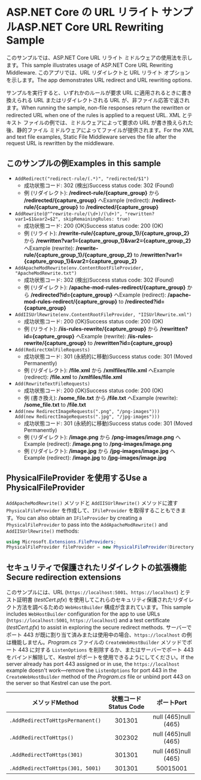 # <a name="aspnet-core-url-rewriting-sample"></a><span data-ttu-id="1f2a8-101">ASP.NET Core の URL リライト サンプル</span><span class="sxs-lookup"><span data-stu-id="1f2a8-101">ASP.NET Core URL Rewriting Sample</span></span>

<span data-ttu-id="1f2a8-102">このサンプルでは、ASP.NET Core URL リライト ミドルウェアの使用法を示します。</span><span class="sxs-lookup"><span data-stu-id="1f2a8-102">This sample illustrates usage of ASP.NET Core URL Rewriting Middleware.</span></span> <span data-ttu-id="1f2a8-103">このアプリでは、URL リダイレクトと URL リライト オプションを示します。</span><span class="sxs-lookup"><span data-stu-id="1f2a8-103">The app demonstrates URL redirect and URL rewriting options.</span></span>

<span data-ttu-id="1f2a8-104">サンプルを実行すると、いずれかのルールが要求 URL に適用されるときに書き換えられる URL またはリダイレクトされる URL が、非ファイル応答で返されます。</span><span class="sxs-lookup"><span data-stu-id="1f2a8-104">When running the sample, non-file responses return the rewritten or redirected URL when one of the rules is applied to a request URL.</span></span> <span data-ttu-id="1f2a8-105">XML とテキスト ファイルの例では、ミドルウェアによって要求の URL が書き換えられた後、静的ファイル ミドルウェアによってファイルが提供されます。</span><span class="sxs-lookup"><span data-stu-id="1f2a8-105">For the XML and text file examples, Static File Middleware serves the file after the request URL is rewritten by the middleware.</span></span>

## <a name="examples-in-this-sample"></a><span data-ttu-id="1f2a8-106">このサンプルの例</span><span class="sxs-lookup"><span data-stu-id="1f2a8-106">Examples in this sample</span></span>

* `AddRedirect("redirect-rule/(.*)", "redirected/$1")`
  - <span data-ttu-id="1f2a8-107">成功状態コード: 302 (検出)</span><span class="sxs-lookup"><span data-stu-id="1f2a8-107">Success status code: 302 (Found)</span></span>
  - <span data-ttu-id="1f2a8-108">例 (リダイレクト): **/redirect-rule/{capture_group}** から **/redirected/{capture_group}** へ</span><span class="sxs-lookup"><span data-stu-id="1f2a8-108">Example (redirect): **/redirect-rule/{capture_group}** to **/redirected/{capture_group}**</span></span>
* `AddRewrite(@"^rewrite-rule/(\d+)/(\d+)", "rewritten?var1=$1&var2=$2", skipRemainingRules: true)`
  - <span data-ttu-id="1f2a8-109">成功状態コード: 200 (OK)</span><span class="sxs-lookup"><span data-stu-id="1f2a8-109">Success status code: 200 (OK)</span></span>
  - <span data-ttu-id="1f2a8-110">例 (リライト): **/rewrite-rule/{capture_group_1}/{capture_group_2}** から **/rewritten?var1={capture_group_1}&var2={capture_group_2}** へ</span><span class="sxs-lookup"><span data-stu-id="1f2a8-110">Example (rewrite): **/rewrite-rule/{capture_group_1}/{capture_group_2}** to **/rewritten?var1={capture_group_1}&var2={capture_group_2}**</span></span>
* `AddApacheModRewrite(env.ContentRootFileProvider, "ApacheModRewrite.txt")`
  - <span data-ttu-id="1f2a8-111">成功状態コード: 302 (検出)</span><span class="sxs-lookup"><span data-stu-id="1f2a8-111">Success status code: 302 (Found)</span></span>
  - <span data-ttu-id="1f2a8-112">例 (リダイレクト): **/apache-mod-rules-redirect/{capture_group}** から **/redirected?id={capture_group}** へ</span><span class="sxs-lookup"><span data-stu-id="1f2a8-112">Example (redirect): **/apache-mod-rules-redirect/{capture_group}** to **/redirected?id={capture_group}**</span></span>
* `AddIISUrlRewrite(env.ContentRootFileProvider, "IISUrlRewrite.xml")`
  - <span data-ttu-id="1f2a8-113">成功状態コード: 200 (OK)</span><span class="sxs-lookup"><span data-stu-id="1f2a8-113">Success status code: 200 (OK)</span></span>
  - <span data-ttu-id="1f2a8-114">例 (リライト): **/iis-rules-rewrite/{capture_group}** から **/rewritten?id={capture_group}** へ</span><span class="sxs-lookup"><span data-stu-id="1f2a8-114">Example (rewrite): **/iis-rules-rewrite/{capture_group}** to **/rewritten?id={capture_group}**</span></span>
* `Add(RedirectXmlFileRequests)`
  - <span data-ttu-id="1f2a8-115">成功状態コード: 301 (永続的に移動)</span><span class="sxs-lookup"><span data-stu-id="1f2a8-115">Success status code: 301 (Moved Permanently)</span></span>
  - <span data-ttu-id="1f2a8-116">例 (リダイレクト): **/file.xml** から **/xmlfiles/file.xml** へ</span><span class="sxs-lookup"><span data-stu-id="1f2a8-116">Example (redirect): **/file.xml** to **/xmlfiles/file.xml**</span></span>
* `Add(RewriteTextFileRequests)`
  - <span data-ttu-id="1f2a8-117">成功状態コード: 200 (OK)</span><span class="sxs-lookup"><span data-stu-id="1f2a8-117">Success status code: 200 (OK)</span></span>
  - <span data-ttu-id="1f2a8-118">例 (書き換え): **/some_file.txt** から **/file.txt** へ</span><span class="sxs-lookup"><span data-stu-id="1f2a8-118">Example (rewrite): **/some_file.txt** to **/file.txt**</span></span>
* `Add(new RedirectImageRequests(".png", "/png-images")))`<br>`Add(new RedirectImageRequests(".jpg", "/jpg-images")))`
  - <span data-ttu-id="1f2a8-119">成功状態コード: 301 (永続的に移動)</span><span class="sxs-lookup"><span data-stu-id="1f2a8-119">Success status code: 301 (Moved Permanently)</span></span>
  - <span data-ttu-id="1f2a8-120">例 (リダイレクト): **/image.png** から **/png-images/image.png** へ</span><span class="sxs-lookup"><span data-stu-id="1f2a8-120">Example (redirect): **/image.png** to **/png-images/image.png**</span></span>
  - <span data-ttu-id="1f2a8-121">例 (リダイレクト): **/image.jpg** から **/jpg-images/image.jpg** へ</span><span class="sxs-lookup"><span data-stu-id="1f2a8-121">Example (redirect): **/image.jpg** to **/jpg-images/image.jpg**</span></span>

## <a name="use-a-physicalfileprovider"></a><span data-ttu-id="1f2a8-122">PhysicalFileProvider を使用する</span><span class="sxs-lookup"><span data-stu-id="1f2a8-122">Use a PhysicalFileProvider</span></span>

<span data-ttu-id="1f2a8-123">`AddApacheModRewrite()` メソッドと `AddIISUrlRewrite()` メソッドに渡す `PhysicalFileProvider` を作成して、`IFileProvider` を取得することもできます。</span><span class="sxs-lookup"><span data-stu-id="1f2a8-123">You can also obtain an `IFileProvider` by creating a `PhysicalFileProvider` to pass into the `AddApacheModRewrite()` and `AddIISUrlRewrite()` methods:</span></span>

```csharp
using Microsoft.Extensions.FileProviders;
PhysicalFileProvider fileProvider = new PhysicalFileProvider(Directory.GetCurrentDirectory());
```

## <a name="secure-redirection-extensions"></a><span data-ttu-id="1f2a8-124">セキュリティで保護されたリダイレクトの拡張機能</span><span class="sxs-lookup"><span data-stu-id="1f2a8-124">Secure redirection extensions</span></span>

<span data-ttu-id="1f2a8-125">このサンプルには、URL (`https://localhost:5001`、`https://localhost`) とテスト証明書 (*testCert.pfx*) を使用してこれらのセキュリティ保護されたリダイレクト方法を調べるための `WebHostBuilder` 構成が含まれています。</span><span class="sxs-lookup"><span data-stu-id="1f2a8-125">This sample includes `WebHostBuilder` configuration for the app to use URLs (`https://localhost:5001`, `https://localhost`) and a test certificate (*testCert.pfx*) to assist in exploring the secure redirect methods.</span></span> <span data-ttu-id="1f2a8-126">サーバーでポート 443 が既に割り当て済みまたは使用中の場合、`https://localhost` の例は機能しません。*Program.cs* ファイルの `CreateWebHostBuilder` メソッドでポート 443 に対する `ListenOptions` を削除するか、またはサーバーでポート 443 をバインド解除して、Kestrel がポートを使用できるようにしてください。</span><span class="sxs-lookup"><span data-stu-id="1f2a8-126">If the server already has port 443 assigned or in use, the `https://localhost` example doesn't work&mdash;remove the `ListenOptions` for port 443 in the `CreateWebHostBuilder` method of the *Program.cs* file or unbind port 443 on the server so that Kestrel can use the port.</span></span>

| <span data-ttu-id="1f2a8-127">メソッド</span><span class="sxs-lookup"><span data-stu-id="1f2a8-127">Method</span></span>                           | <span data-ttu-id="1f2a8-128">状態コード</span><span class="sxs-lookup"><span data-stu-id="1f2a8-128">Status Code</span></span> |    <span data-ttu-id="1f2a8-129">ポート</span><span class="sxs-lookup"><span data-stu-id="1f2a8-129">Port</span></span>    |
| -------------------------------- | :---------: | :--------: |
| `.AddRedirectToHttpsPermanent()` |     <span data-ttu-id="1f2a8-130">301</span><span class="sxs-lookup"><span data-stu-id="1f2a8-130">301</span></span>     | <span data-ttu-id="1f2a8-131">null (465)</span><span class="sxs-lookup"><span data-stu-id="1f2a8-131">null (465)</span></span> |
| `.AddRedirectToHttps()`          |     <span data-ttu-id="1f2a8-132">302</span><span class="sxs-lookup"><span data-stu-id="1f2a8-132">302</span></span>     | <span data-ttu-id="1f2a8-133">null (465)</span><span class="sxs-lookup"><span data-stu-id="1f2a8-133">null (465)</span></span> |
| `.AddRedirectToHttps(301)`       |     <span data-ttu-id="1f2a8-134">301</span><span class="sxs-lookup"><span data-stu-id="1f2a8-134">301</span></span>     | <span data-ttu-id="1f2a8-135">null (465)</span><span class="sxs-lookup"><span data-stu-id="1f2a8-135">null (465)</span></span> |
| `.AddRedirectToHttps(301, 5001)` |     <span data-ttu-id="1f2a8-136">301</span><span class="sxs-lookup"><span data-stu-id="1f2a8-136">301</span></span>     |    <span data-ttu-id="1f2a8-137">5001</span><span class="sxs-lookup"><span data-stu-id="1f2a8-137">5001</span></span>    |
